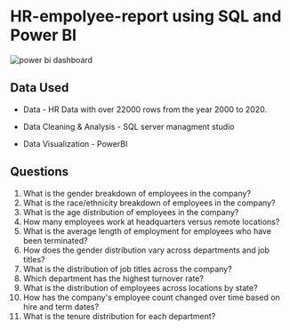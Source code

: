 # HR-empolyee-report using SQL and Power BI

![power bi dashboard]([url](https://app.powerbi.com/view?r=eyJrIjoiZmNjMmU4ZmItNTgxNy00YWM1LTk0MWItODZkNDU1MzMxNGM2IiwidCI6ImRmODY3OWNkLWE4MGUtNDVkOC05OWFjLWM4M2VkN2ZmOTVhMCJ9))


## Data Used

- Data - HR Data with over 22000 rows from the year 2000 to 2020.

- Data Cleaning & Analysis - SQL server managment studio 

- Data Visualization - PowerBI

## Questions

1. What is the gender breakdown of employees in the company?
2. What is the race/ethnicity breakdown of employees in the company?
3. What is the age distribution of employees in the company?
4. How many employees work at headquarters versus remote locations?
5. What is the average length of employment for employees who have been terminated?
6. How does the gender distribution vary across departments and job titles?
7. What is the distribution of job titles across the company?
8. Which department has the highest turnover rate?
9. What is the distribution of employees across locations by state?
10. How has the company's employee count changed over time based on hire and term dates?
11. What is the tenure distribution for each department?
